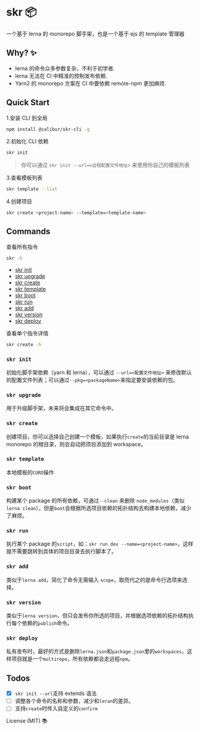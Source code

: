 # skr 📦

一个基于 lerna 的 monorepo 脚手架，也是一个基于 ejs 的 template 管理器

## Why? ✨

- lerna 的命令众多参数复杂，不利于初学者.
- lerna 无法在 CI 中精准的控制发布依赖.
- Yarn2 的 monorepo 方案在 CI 中要依赖 remote-npm 更加麻烦.

## Quick Start

1.安装 CLI 到全局

```sh
npm install @calibur/skr-cli -g
```

2.初始化 CLI 依赖

```sh
skr init
```

> 你可以通过 `skr init --url=<远程配置文件地址>` 来使用你自己的模板列表

3.查看模板列表

```sh
skr template --list
```

4.创建项目

```sh
skr create <project-name> --template=<template-name>
```

## Commands

查看所有指令

```sh
skr -h
```

- [skr init](https://github.com/calibur-tv/skr#skr-init)
- [skr upgrade](https://github.com/calibur-tv/skr#skr-upgrade)
- [skr create](https://github.com/calibur-tv/skr#skr-create)
- [skr template](https://github.com/calibur-tv/skr#skr-template)
- [skr boot](https://github.com/calibur-tv/skr#skr-boot)
- [skr run](https://github.com/calibur-tv/skr#skr-run)
- [skr add](https://github.com/calibur-tv/skr#skr-add)
- [skr version](https://github.com/calibur-tv/skr#skr-version)
- [skr deploy](https://github.com/calibur-tv/skr#skr-deploy)

查看单个指令详情

```sh
skr create -h
```

### `skr init`

初始化脚手架依赖（yarn 和 lerna），可以通过 `--url=<配置文件地址>` 来修改默认的配置文件列表；可以通过`--pkg=<packageName>`来指定要安装依赖的包。

### `skr upgrade`

用于升级脚手架，未来将会集成在其它命令中。

### `skr create`

创建项目，你可以选择自己创建一个模板，如果执行`create`的当前目录是 lerna monorepo 的根目录，则会自动把项目添加到 workspace。

### `skr template`

本地模板的`CURD`操作

### `skr boot`

构建某个 package 的所有依赖，可通过`--clean` 来删除 `node_modules`（类似`lerna clean`），但是`boot`会根据所选项目依赖的拓扑结构去构建本地依赖，减少了麻烦。

### `skr run`

执行某个 package 的`script`，如：`skr run dev --name=<project-name>`，这样就不需要跳转到具体的项目目录去执行脚本了。

### `skr add`

类似于`lerna add`，简化了命令无需输入 `scope`，取而代之的是命令行选项来选择。

### `skr version`

类似于`lerna version`，但只会发布你所选的项目，并根据选项依赖的拓扑结构执行每个依赖的`publish`命令。

### `skr deploy`

私有发布时，最好的方式是删除`lerna.json`和`package.json`里的`workspaces`，这样项目就是一个`multirepo`，所有依赖都会走远程`npm`。

## Todos

- [x] `skr init --url`支持 extends 语法
- [ ] 调整各个命令的名称和参数，减少和`leran`的差异。
- [ ] 支持`create`时传入自定义的`confirm`

License (MIT) 📚
